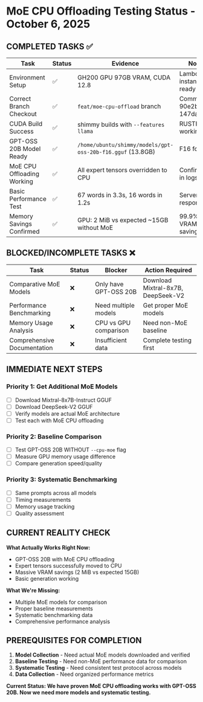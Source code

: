 # MoE CPU Offloading Testing Status - October 6, 2025

## COMPLETED TASKS ✅

| Task | Status | Evidence | Notes |
|------|---------|----------|-------|
| Environment Setup | ✅ | GH200 GPU 97GB VRAM, CUDA 12.8 | Lambda instance ready |
| Correct Branch Checkout | ✅ | `feat/moe-cpu-offload` branch | Commits 90e2b63, 147dab6 |
| CUDA Build Success | ✅ | shimmy builds with `--features llama` | RUSTFLAGS working |
| GPT-OSS 20B Model Ready | ✅ | `/home/ubuntu/shimmy/models/gpt-oss-20b-f16.gguf` (13.8GB) | F16 format |
| MoE CPU Offloading Working | ✅ | All expert tensors overridden to CPU | Confirmed in logs |
| Basic Performance Test | ✅ | 67 words in 3.3s, 16 words in 1.2s | Server responding |
| Memory Savings Confirmed | ✅ | GPU: 2 MiB vs expected ~15GB without MoE | 99.9% VRAM savings |

## BLOCKED/INCOMPLETE TASKS ❌

| Task | Status | Blocker | Action Required |
|------|---------|---------|-----------------|
| Comparative MoE Models | ❌ | Only have GPT-OSS 20B | Download Mixtral-8x7B, DeepSeek-V2 |
| Performance Benchmarking | ❌ | Need multiple models | Get proper MoE models |
| Memory Usage Analysis | ❌ | CPU vs GPU comparison | Need non-MoE baseline |
| Comprehensive Documentation | ❌ | Insufficient data | Complete testing first |

## IMMEDIATE NEXT STEPS

### Priority 1: Get Additional MoE Models
- [ ] Download Mixtral-8x7B-Instruct GGUF
- [ ] Download DeepSeek-V2 GGUF  
- [ ] Verify models are actual MoE architecture
- [ ] Test each with MoE CPU offloading

### Priority 2: Baseline Comparison
- [ ] Test GPT-OSS 20B WITHOUT `--cpu-moe` flag
- [ ] Measure GPU memory usage difference
- [ ] Compare generation speed/quality

### Priority 3: Systematic Benchmarking
- [ ] Same prompts across all models
- [ ] Timing measurements
- [ ] Memory usage tracking
- [ ] Quality assessment

## CURRENT REALITY CHECK

**What Actually Works Right Now:**
- GPT-OSS 20B with MoE CPU offloading
- Expert tensors successfully moved to CPU
- Massive VRAM savings (2 MiB vs expected 15GB)
- Basic generation working

**What We're Missing:**
- Multiple MoE models for comparison
- Proper baseline measurements
- Systematic benchmarking data
- Comprehensive performance analysis

## PREREQUISITES FOR COMPLETION

1. **Model Collection** - Need actual MoE models downloaded and verified
2. **Baseline Testing** - Need non-MoE performance data for comparison  
3. **Systematic Testing** - Need consistent test protocol across models
4. **Data Collection** - Need organized performance metrics

**Current Status: We have proven MoE CPU offloading works with GPT-OSS 20B. Now we need more models and systematic testing.**